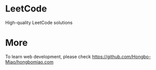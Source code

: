 # LeetCode

 High-quality LeetCode solutions

# More

To learn web development, please check https://github.com/Hongbo-Miao/hongbomiao.com
